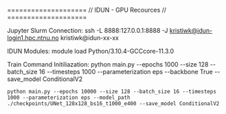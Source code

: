 
==================== // IDUN - GPU Recources // ====================

Jupyter Slurm Connection:
    ssh -L 8888:127.0.0.1:8888 -J kristiwk@idun-login1.hpc.ntnu.no kristiwk@idun-xx-xx

IDUN Modules:
    module load Python/3.10.4-GCCcore-11.3.0

Train Command Initiliazation:
    python main.py --epochs 1000 --size 128 --batch_size 16 --timesteps 1000 --parameterization eps --backbone True --save_model ConditionalV2

    python main.py --epochs 10000 --size 128 --batch_size 16 --timesteps 1000 --parameterization eps --model_path ./checkpoints/UNet_128x128_bs16_t1000_e400 --save_model ConditionalV2
    